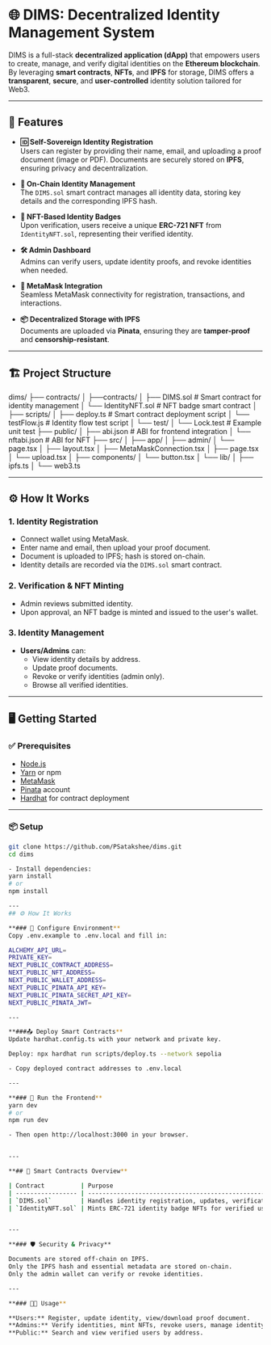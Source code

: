 # 🌐 DIMS: Decentralized Identity Management System

DIMS is a full-stack **decentralized application (dApp)** that empowers users to create, manage, and verify digital identities on the **Ethereum blockchain**. By leveraging **smart contracts**, **NFTs**, and **IPFS** for storage, DIMS offers a **transparent**, **secure**, and **user-controlled** identity solution tailored for Web3.

---

## 🚀 Features

- **🆔 Self-Sovereign Identity Registration**  
  Users can register by providing their name, email, and uploading a proof document (image or PDF). Documents are securely stored on **IPFS**, ensuring privacy and decentralization.

- **🔗 On-Chain Identity Management**  
  The `DIMS.sol` smart contract manages all identity data, storing key details and the corresponding IPFS hash.

- **🏅 NFT-Based Identity Badges**  
  Upon verification, users receive a unique **ERC-721 NFT** from `IdentityNFT.sol`, representing their verified identity.

- **🛠️ Admin Dashboard**  
  Admins can verify users, update identity proofs, and revoke identities when needed.

- **🦊 MetaMask Integration**  
  Seamless MetaMask connectivity for registration, transactions, and interactions.

- **📦 Decentralized Storage with IPFS**  
  Documents are uploaded via **Pinata**, ensuring they are **tamper-proof** and **censorship-resistant**.

---

## 🏗️ Project Structure
dims/
├── contracts/
│ ├──contracts/
│   ├── DIMS.sol # Smart contract for identity management
│   └── IdentityNFT.sol # NFT badge smart contract
│ ├── scripts/
│   ├── deploy.ts # Smart contract deployment script
│   └── testFlow.js # Identity flow test script
│ └── test/
│   └── Lock.test # Example unit test
├── public/
│ ├── abi.json # ABI for frontend integration
│ └── nftabi.json # ABI for NFT
├── src/
│ ├── app/
│   ├── admin/
│     └── page.tsx
│   ├── layout.tsx
│   ├── MetaMaskConnection.tsx
│   ├── page.tsx
│   └── upload.tsx
│ ├── components/
│   └── button.tsx
│ └── lib/
│   ├── ipfs.ts
│   └── web3.ts



---

## ⚙️ How It Works

### 1. Identity Registration
- Connect wallet using MetaMask.
- Enter name and email, then upload your proof document.
- Document is uploaded to IPFS; hash is stored on-chain.
- Identity details are recorded via the `DIMS.sol` smart contract.

### 2. Verification & NFT Minting
- Admin reviews submitted identity.
- Upon approval, an NFT badge is minted and issued to the user's wallet.

### 3. Identity Management
- **Users/Admins** can:
  - View identity details by address.
  - Update proof documents.
  - Revoke or verify identities (admin only).
  - Browse all verified identities.

---

## 🖥️ Getting Started

### ✅ Prerequisites

- [Node.js](https://nodejs.org/)
- [Yarn](https://yarnpkg.com/) or npm
- [MetaMask](https://metamask.io/)
- [Pinata](https://www.pinata.cloud/) account
- [Hardhat](https://hardhat.org/) for contract deployment

---

### 📦 Setup

```bash
git clone https://github.com/PSatakshee/dims.git
cd dims

- Install dependencies:
yarn install
# or
npm install

---
## ⚙️ How It Works

**### 🔐 Configure Environment**
Copy .env.example to .env.local and fill in:

ALCHEMY_API_URL=
PRIVATE_KEY=
NEXT_PUBLIC_CONTRACT_ADDRESS=
NEXT_PUBLIC_NFT_ADDRESS=
NEXT_PUBLIC_WALLET_ADDRESS=
NEXT_PUBLIC_PINATA_API_KEY=
NEXT_PUBLIC_PINATA_SECRET_API_KEY=
NEXT_PUBLIC_PINATA_JWT=

---

**###📤 Deploy Smart Contracts**
Update hardhat.config.ts with your network and private key.

Deploy: npx hardhat run scripts/deploy.ts --network sepolia

- Copy deployed contract addresses to .env.local

---

**### 🚀 Run the Frontend**
yarn dev
# or
npm run dev

- Then open http://localhost:3000 in your browser.


---

**## 🧩 Smart Contracts Overview**

| Contract          | Purpose                                                                |
| ----------------- | ---------------------------------------------------------------------- |
| `DIMS.sol`        | Handles identity registration, updates, verifications, and revocations |
| `IdentityNFT.sol` | Mints ERC-721 identity badge NFTs for verified users                   |


---

**### 🛡️ Security & Privacy**

Documents are stored off-chain on IPFS.
Only the IPFS hash and essential metadata are stored on-chain.
Only the admin wallet can verify or revoke identities.

---

**### 👨‍💻 Usage**

**Users:** Register, update identity, view/download proof document.
**Admins:** Verify identities, mint NFTs, revoke users, manage identity lifecycle.
**Public:** Search and view verified users by address.










